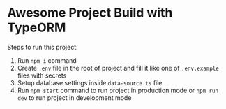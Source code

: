 # Awesome Project Build with TypeORM

Steps to run this project:

1. Run `npm i` command
2. Create `.env` file in the root of project and fill it like one of `.env.example` files with secrets
3. Setup database settings inside `data-source.ts` file
4. Run `npm start` command to run project in production mode or `npm run dev` to run project in development mode
